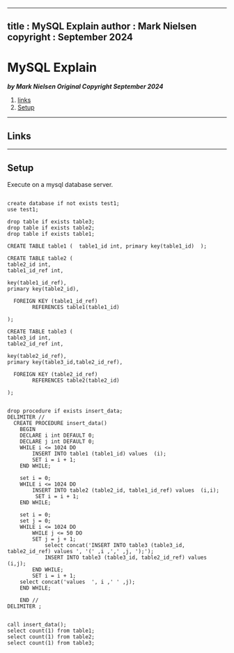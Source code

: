 
---
title : MySQL Explain
author : Mark Nielsen
copyright : September 2024
---


MySQL Explain
==============================

_**by Mark Nielsen
Original Copyright September 2024**_

1. [links](#links)
3. [Setup](#setup)

* * *
<a name=links></a>Links
-----

* * *
<a name=setup></a>Setup
-----

Execute on a mysql database server.

```

create database if not exists test1;
use test1;

drop table if exists table3;
drop table if exists table2;
drop table if exists table1;

CREATE TABLE table1 (  table1_id int, primary key(table1_id)  );

CREATE TABLE table2 (
table2_id int,
table1_id_ref int,

key(table1_id_ref),
primary key(table2_id),

  FOREIGN KEY (table1_id_ref)
        REFERENCES table1(table1_id)
	
);

CREATE TABLE table3 (
table3_id int,
table2_id_ref int,

key(table2_id_ref),
primary key(table3_id,table2_id_ref),

  FOREIGN KEY (table2_id_ref)
        REFERENCES table2(table2_id)

);


drop procedure if exists insert_data;
DELIMITER //
  CREATE PROCEDURE insert_data()
    BEGIN
    DECLARE i int DEFAULT 0;
    DECLARE j int DEFAULT 0;
    WHILE i <= 1024 DO
        INSERT INTO table1 (table1_id) values  (i);
        SET i = i + 1;
    END WHILE;

    set i = 0;
    WHILE i <= 1024 DO
        INSERT INTO table2 (table2_id, table1_id_ref) values  (i,i);
         SET i = i + 1;
    END WHILE;

    set i = 0;
    set j = 0;
    WHILE i <= 1024 DO
        WHILE j <= 50 DO
	    SET j = j + 1;
            select concat('INSERT INTO table3 (table3_id, table2_id_ref) values ', '(' ,i ,',' ,j, ');');
            INSERT INTO table3 (table3_id, table2_id_ref) values  (i,j);
        END WHILE;
        SET i = i + 1;
	select concat('values  ', i ,' ' ,j);
    END WHILE;

    END //
DELIMITER ;


call insert_data();
select count(1) from table1;
select count(1) from table2;
select count(1) from table3;

```

